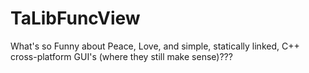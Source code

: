# TaLibFuncView
What's so Funny about Peace, Love, and simple, statically linked, C++ cross-platform GUI's (where they still make sense)???
